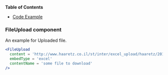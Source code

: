<!-- START doctoc generated TOC please keep comment here to allow auto update -->
<!-- DON'T EDIT THIS SECTION, INSTEAD RE-RUN doctoc TO UPDATE -->
**Table of Contents**

- [Code Example](#FileUpload-component)

<!-- END doctoc generated TOC please keep comment here to allow auto update -->

### FileUpload component

An example for Uploaded file.

```jsx static
<FileUpload
  content = 'http://www.haaretz.co.il/st/inter/excel_upload/haaretz/2017/20170726-105102.xlsx'
  embedType = 'excel'
  contentName = 'some file to download'
/>
```
